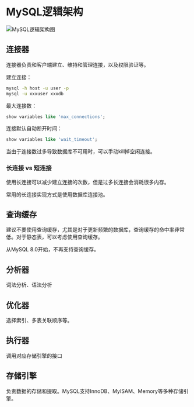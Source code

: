 # MySQL逻辑架构
![MySQL逻辑架构图](https://static001.geekbang.org/resource/image/0d/d9/0d2070e8f84c4801adbfa03bda1f98d9.png)

## 连接器
连接器负责和客户端建立、维持和管理连接，以及权限验证等。

建立连接：
```bash
mysql -h host -u user -p
mysql -u xxxuser xxxdb
```

最大连接数：
```sql
show variables like 'max_connections';
```

连接默认自动断开时间：
```sql
show variables like 'wait_timeout';
```

当由于连接数过多导致数据库不可用时，可以手动kill掉空闲连接。

### 长连接 vs 短连接
使用长连接可以减少建立连接的次数，但是过多长连接会消耗很多内存。

常用的长连接实现方式是使用数据库连接池。

## 查询缓存
建议不要使用查询缓存，尤其是对于更新频繁的数据库，查询缓存的命中率非常低。对于静态表，可以考虑使用查询缓存。

从MySQL 8.0开始，不再支持查询缓存。

## 分析器
词法分析、语法分析

## 优化器
选择索引、多表关联顺序等。

## 执行器
调用对应存储引擎的接口

## 存储引擎
负责数据的存储和提取。MySQL支持InnoDB、MyISAM、Memory等多种存储引擎。